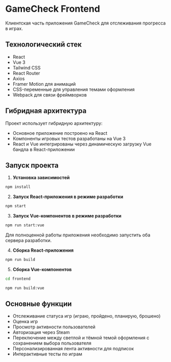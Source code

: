 # GameCheck Frontend

Клиентская часть приложения GameCheck для отслеживания прогресса в играх.

## Технологический стек

- React
- Vue 3
- Tailwind CSS
- React Router
- Axios
- Framer Motion для анимаций
- CSS-переменные для управления темами оформления
- Webpack для связи фреймворков

## Гибридная архитектура

Проект использует гибридную архитектуру:

- Основное приложение построено на React
- Компоненты игровых тестов разработаны на Vue 3
- React и Vue интегрированы через динамическую загрузку Vue бандла в React-приложении

## Запуск проекта

1. **Установка зависимостей**

```bash
npm install
```

2. **Запуск React-приложения в режиме разработки**

```bash
npm start
```

3. **Запуск Vue-компонентов в режиме разработки**

```bash
npm run start:vue
```

Для полноценной работы приложения необходимо запустить оба сервера разработки.

4. **Сборка React-приложения**

```bash
npm run build
```

5. **Сборка Vue-компонентов**

```bash
cd frontend
```

```bash
npm run build:vue
```

## Основные функции

- Отслеживание статуса игр (играю, пройдено, планирую, брошено)
- Оценка игр
- Просмотр активности пользователей
- Авторизация через Steam
- Переключение между светлой и тёмной темой оформления с сохранением выбора пользователя
- Персонализированная лента активности для подписок
- Интерактивные тесты по играм
